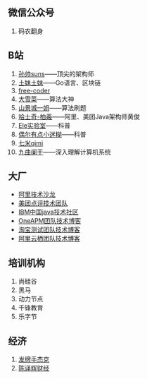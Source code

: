 ## 微信公众号

1. 码农翻身

## B站

1. [孙帅suns](https://space.bilibili.com/284638819)——顶尖的架构师
2. [土妹土妹](https://space.bilibili.com/555585221?spm_id_from=333.788.b_765f7570696e666f.2)——Go语言、区块链
3. [free-coder](https://space.bilibili.com/31273057/video?tid=0&page=1&keyword=&order=pubdate)
4. [大雪菜](https://space.bilibili.com/7836741)——算法大神
5. [山景城一姐](https://space.bilibili.com/458021397?spm_id_from=333.788.b_765f7570696e666f.2)——算法刷题
6. [哈士奇-柏羲](https://space.bilibili.com/232459430/video?tid=0&page=1&keyword=&order=pubdate)——阿里、美团Java架构师黄俊
7. [Ele实验室](https://space.bilibili.com/481434238)——科普
8. [偶尔有点小迷糊](https://space.bilibili.com/39665558)——科普
9. [七米qimi](https://space.bilibili.com/4638193)
10. [九曲阑干](https://space.bilibili.com/354767108)——深入理解计算机系统

## 大厂

- [阿里技术沙龙](http://club.alibabatech.org/)
- [美团点评技术团队](http://tech.meituan.com/)
- [IBM中国java技术社区](http://www.ibm.com/developerworks/cn/后端/java/)
- [OneAPM团队技术博客](http://blog.oneapm.com/)
- [淘宝测试团队技术博客](http://test.taobao.com/index.htm)
- [阿里云栖团队技术博客](https://yq.aliyun.com/articles/)

## 培训机构

1. 尚硅谷
2. 黑马
3. 动力节点
4. 千锋教育
5. 乐字节

## 经济

1. [发牌手杰克](https://space.bilibili.com/2142101977)
2. [陈译辉财经](https://space.bilibili.com/168037083?from=search&seid=14203238339591535694)
